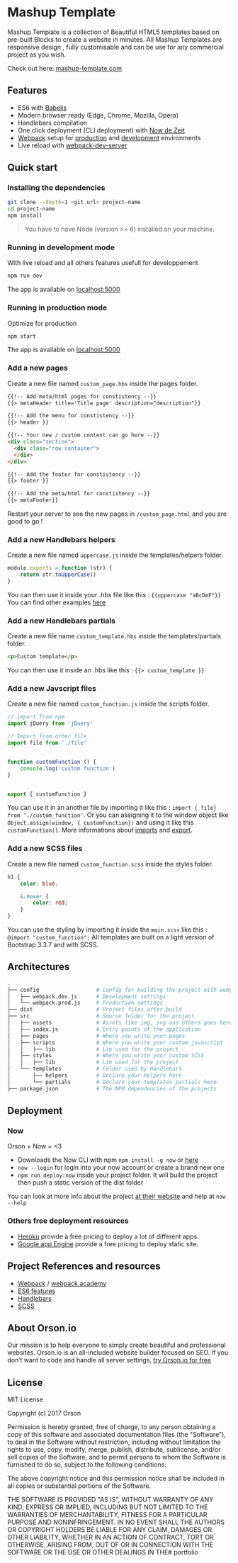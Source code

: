 # Mashup Template

Mashup Template is a collection of Beautiful HTML5 templates based on pre-built Blocks to create a website in minutes. All Mashup Templates are responsive design , fully customisable and can be use for any commercial project as you wish.

Check out here: [mashup-template.com](http://mashup-template.com)

## Features

- ES6 with [Babeljs](https://babeljs.io/)
- Modern browser ready (Edge, Chrome, Mozilla, Opera)
- Handlebars compilation
- One click deployment (CLI deployment) with [Now de Zeit](https://zeit.co/)
- [Webpack](https://webpack.js.org) setup for [production](./config/webpack.prod.js) and [development](./config/webpack.dev.js) environments
- Live reload with [webpack-dev-server](https://github.com/webpack/webpack-dev-server)

## Quick start

### Installing the dependencies

```sh
git clone --depth=1 <git url> project-name
cd project-name
npm install
```

> You have to have Node (version >= 6) installed on your machine. 

### Running in development mode

With live reload and all others features usefull for developpement

```sh
npm run dev
```

The app is available on [localhost:5000](http://localhost:5000)

### Running in production mode

Optimize for production

```sh
npm start
```

The app is available on [localhost:5000](http://localhost:5000)

### Add a new pages

Create a new file named `custom_page.hbs` inside the pages folder.

```html
{{!-- Add meta/html pages for constistency --}}
{{> metaHeader title='Title page' description="description"}}

{{!-- Add the menu for constistency --}}
{{> header }}

{{!-- Your new / custom content can go here --}}
<div class="section">
  <div class="row container">
  </div>
</div>

{{!-- Add the footer for constistency --}}
{{> footer }}

{{!-- Add the meta/html for constistency --}}
{{> metaFooter}}
```

Restart your server to see the new pages in `/custom_page.html` and you are good to go !

### Add a new Handlebars helpers

Create a new file named `uppercase.js` inside the templates/helpers folder.

```javascript
module.exports = function (str) {
    return str.toUpperCase()
}
```

You can then use it inside your .hbs file like this : `{{uppercase "aBcDeF"}}`
You can find other examples [here](https://github.com/helpers/handlebars-helpers/tree/master/lib)

### Add a new Handlebars partials

Create a new file name `custom_template.hbs` inside the templates/partials folder.

```html
<p>Custom template</p>
```

You can then use it inside an .hbs like this : `{{> custom_template }}`

### Add a new Javscript files

Create a new file named `custom_function.js` inside the scripts folder.

```javascript
// import from npm 
import jQuery from 'jQuery'

// Import from other file
import file from './file'


function customFunction () {
    console.log('custom function')
}


export { customFunction }
```

You can use it in an another file by importing it like this : `import { file} from './custom_function'`.
Or you can assigning it to the window object like `Object.assign(window, { customFunction})` and using it like this `customFunction()`.
More informations about [imports](https://developer.mozilla.org/fr/docs/Web/JavaScript/Reference/Instructions/import) and [export](https://developer.mozilla.org/fr/docs/Web/JavaScript/Reference/Instructions/export).

### Add a new SCSS files


Create a new file named `custom_function.scss` inside the styles folder.

```scss
h1 {
    color: blue;

    &:hover {
        color: red;
    }
}
```

You can use the styling by importing it inside the `main.scss` like this : `@import "custom_function";`
All templates are built on a light version of Bootstrap 3.3.7 and with SCSS.

## Architectures

```sh
.
├── config                  # Config for building the project with webpack
│   ├── webpack.dev.js      # Development settings
│   └── webpack.prod.js     # Production settings
├── dist                    # Project files after build
├── src                     # Source folder for the project
│   ├── assets              # Assets like img, svg and others goes here
│   ├── index.js            # Entry points of the application
│   ├── pages               # Where you write your pages
│   ├── scripts             # Where you write your custom javascript
│   │   ├── lib             # Lib used for the project
│   ├── styles              # Where you write your custom SCSS
│   │   ├── lib             # Lib used for the project
│   └── templates           # Folder used by Handlebars
│       ├── helpers         # Declare your helpers here
│       └── partials        # Declare your templates partials here
├── package.json            # The NPM dependencies of the projects
```

## Deployment

### Now

Orson + Now = <3

- Downloads the Now CLI with npm `npm install -g now` or [here](https://github.com/zeit/now-cli/releases)
- `now --login` for login into your now account or create a brand new one
- `npm run deploy:now` inside your project folder. It will build the project then push a static version of the dist folder

You can look at more info about the project [at their website](https://zeit.co/now) and help at `now --help`

### Others free deployment resources

- [Heroku](https://www.heroku.com/) provide a free pricing to deploy a lot of different apps.
- [Google app Engine](https://cloud.google.com/appengine/) provide a free pricing to deploy static site.


## Project References and resources

- [Webpack](https://webpack.js.org/) / [webpack.academy](https://webpack.academy/)
- [ES6 features](http://es6-features.org/)
- [Handlebars](http://handlebarsjs.com/)
- [SCSS](http://sass-lang.com/)

## About Orson.io

Our mission is to help everyone to simply create beautiful and professional websites. Orson.io is an all-included website builder focused on SEO. If you don’t want to code and handle all server settings, [try Orson.io for free](http://en.orson.io)
        

## License

MIT License

Copyright (c) 2017 Orson

Permission is hereby granted, free of charge, to any person obtaining a copy
of this software and associated documentation files (the "Software"), to deal
in the Software without restriction, including without limitation the rights
to use, copy, modify, merge, publish, distribute, sublicense, and/or sell
copies of the Software, and to permit persons to whom the Software is
furnished to do so, subject to the following conditions:

The above copyright notice and this permission notice shall be included in all
copies or substantial portions of the Software.

THE SOFTWARE IS PROVIDED "AS IS", WITHOUT WARRANTY OF ANY KIND, EXPRESS OR
IMPLIED, INCLUDING BUT NOT LIMITED TO THE WARRANTIES OF MERCHANTABILITY,
FITNESS FOR A PARTICULAR PURPOSE AND NONINFRINGEMENT. IN NO EVENT SHALL THE
AUTHORS OR COPYRIGHT HOLDERS BE LIABLE FOR ANY CLAIM, DAMAGES OR OTHER
LIABILITY, WHETHER IN AN ACTION OF CONTRACT, TORT OR OTHERWISE, ARISING FROM,
OUT OF OR IN CONNECTION WITH THE SOFTWARE OR THE USE OR OTHER DEALINGS IN THE# portfolio
